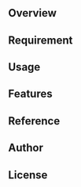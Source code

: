 #  

## Overview


## Requirement


## Usage


## Features


## Reference


## Author


## License


